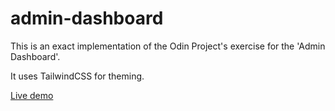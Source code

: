 # admin-dashboard
This is an exact implementation of the Odin Project's exercise for the 'Admin Dashboard'.

It uses TailwindCSS for theming.

[Live demo](https://hevp.github.io/admin-dashboard)